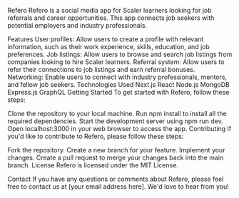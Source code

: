 Refero
Refero is a social media app for Scaler learners looking for job referrals and career opportunities. This app connects job seekers with potential employers and industry professionals.

Features
User profiles: Allow users to create a profile with relevant information, such as their work experience, skills, education, and job preferences.
Job listings: Allow users to browse and search job listings from companies looking to hire Scaler learners.
Referral system: Allow users to refer their connections to job listings and earn referral bonuses.
Networking: Enable users to connect with industry professionals, mentors, and fellow job seekers.
Technologies Used
Next.js
React
Node.js
MongoDB
Express.js
GraphQL
Getting Started
To get started with Refero, follow these steps:

Clone the repository to your local machine.
Run npm install to install all the required dependencies.
Start the development server using npm run dev.
Open localhost:3000 in your web browser to access the app.
Contributing
If you'd like to contribute to Refero, please follow these steps:

Fork the repository.
Create a new branch for your feature.
Implement your changes.
Create a pull request to merge your changes back into the main branch.
License
Refero is licensed under the MIT License.

Contact
If you have any questions or comments about Refero, please feel free to contact us at [your email address here]. We'd love to hear from you!
